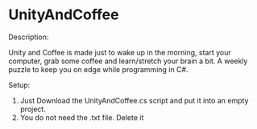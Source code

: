 # UnityAndCoffee

Description: 

Unity and Coffee is made just to wake up in the morning, start your computer, grab some coffee and learn/stretch your brain a bit. A weekly puzzle to keep you on edge while programming in C#. 

Setup: 

1. Just Download the UnityAndCoffee.cs script and put it into an empty project.
2. You do not need the .txt file. Delete it

